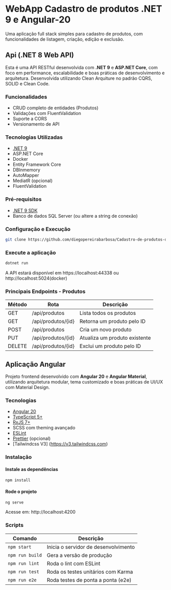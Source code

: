# WebApp Cadastro de produtos .NET 9 e Angular-20
Uma aplicação full stack simples para cadastro de produtos, com funcionalidades de listagem, criação, edição e exclusão.

## Api (.NET 8 Web API)
Esta é uma API RESTful desenvolvida com **.NET 9** e **ASP.NET Core**, com foco em performance, escalabilidade e boas práticas de desenvolvimento e arquitetura.
Desenvolvida utilizando Clean Arquiture no padrão CQRS, SOLID e Clean Code.
###  Funcionalidades

- CRUD completo de entidades (Produtos)
- Validações com FluentValidation
- Suporte a CORS
- Versionamento de API

###  Tecnologias Utilizadas

- [.NET 9](https://dotnet.microsoft.com/en-us/download/dotnet/9.0)
- ASP.NET Core
- Docker
- Entity Framework Core
- DBInmemory
- AutoMapper
- MediatR (opcional)
- FluentValidation

###  Pré-requisitos

- [.NET 9 SDK](https://dotnet.microsoft.com/en-us/download/dotnet/9.0)
- Banco de dados SQL Server (ou altere a string de conexão)

###  Configuração e Execução
```bash
git clone https://github.com/diegopereirabarbosa/Cadastro-de-produtos-dotnet-angular
````
### Execute a aplicação
````bash
dotnet run
````
A API estará disponível em https://localhost:44338 ou http://localhost:5024(docker)
### Principais Endpoints - Produtos
| Método | Rota               | Descrição                     |
| ------ | ------------------ | ----------------------------- |
| GET    | /api/produtos      | Lista todos os produtos       |
| GET    | /api/produtos/{id} | Retorna um produto pelo ID    |
| POST   | /api/produtos      | Cria um novo produto          |
| PUT    | /api/produtos/{id} | Atualiza um produto existente |
| DELETE | /api/produtos/{id} | Exclui um produto pelo ID     |

##  Aplicação Angular

Projeto frontend desenvolvido com **Angular 20** e **Angular Material**, utilizando arquitetura modular, tema customizado e boas práticas de UI/UX com Material Design.

###  Tecnologias

- [Angular 20](https://angular.io/)
- [TypeScript 5+](https://www.typescriptlang.org/)
- [RxJS 7+](https://rxjs.dev/)
- SCSS com theming avançado
- [ESLint](https://eslint.org/)
- [Prettier](https://prettier.io/) (opcional)
- [Tailwindcss V3] (https://v3.tailwindcss.com)

###  Instalação
#### Instale as dependências
```bash
npm install
````
#### Rode o projeto
````bash
ng serve
````
Acesse em: http://localhost:4200

###  Scripts
| Comando         | Descrição                            |
| --------------- | ------------------------------------ |
| `npm start`     | Inicia o servidor de desenvolvimento |
| `npm run build` | Gera a versão de produção            |
| `npm run lint`  | Roda o lint com ESLint               |
| `npm run test`  | Roda os testes unitários com Karma   |
| `npm run e2e`   | Roda testes de ponta a ponta (e2e)   |
